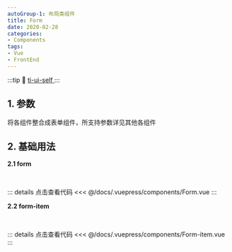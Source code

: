 ```yaml
---
autoGroup-1: 布局类组件
title: Form
date: 2020-02-28
categories:
- Components
tags:
- Vue
- FrontEnd
---
```

:::tip
 :link: [ ti-ui-self ](https://www.npmjs.com/package/ti-ui-self)
:::
<!-- more -->
## 1. 参数

将各组件整合成表单组件，所支持参数详见其他各组件

## 2. 基础用法

**2.1 form**

<br>
<Form/>

::: details 点击查看代码
<<< @/docs/.vuepress/components/Form.vue
:::

**2.2 form-item**

<br>
<Form-item/>

::: details 点击查看代码
<<< @/docs/.vuepress/components/Form-item.vue
:::
